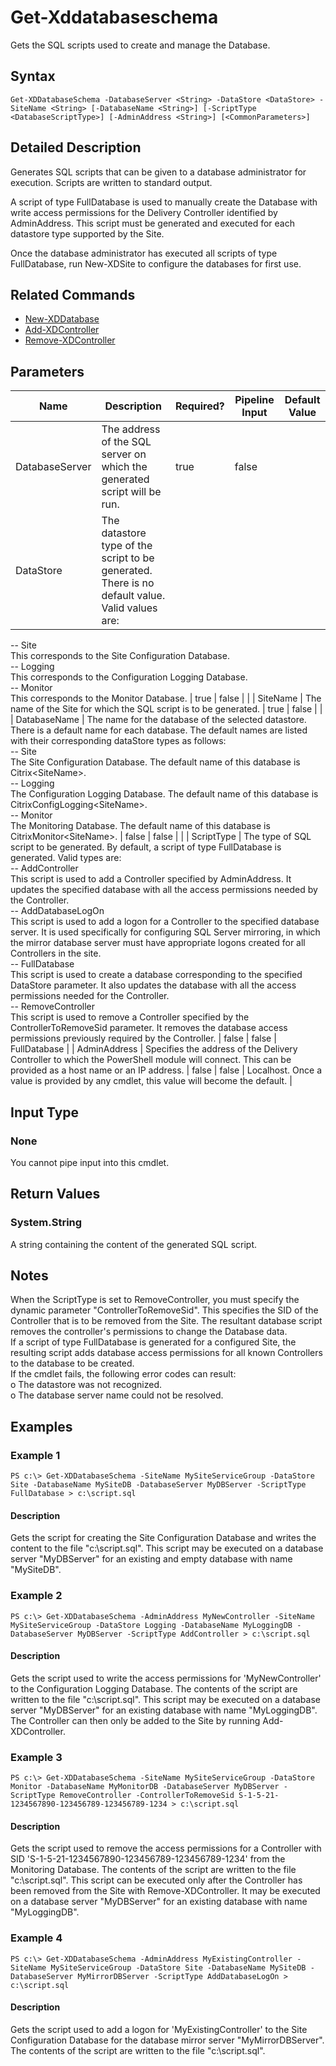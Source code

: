﻿
# Get-Xddatabaseschema
Gets the SQL scripts used to create and manage the Database.
## Syntax

```
Get-XDDatabaseSchema -DatabaseServer <String> -DataStore <DataStore> -SiteName <String> [-DatabaseName <String>] [-ScriptType <DatabaseScriptType>] [-AdminAddress <String>] [<CommonParameters>]
```

## Detailed Description
Generates SQL scripts that can be given to a database administrator for execution. Scripts are written to standard output.

A script of type FullDatabase is used to manually create the Database with write access permissions for the Delivery Controller identified by AdminAddress. This script must be generated and executed for each datastore type supported by the Site.

Once the database administrator has executed all scripts of type FullDatabase, run New-XDSite to configure the databases for first use.


## Related Commands

* [New-XDDatabase](../New-XDDatabase/)
* [Add-XDController](../Add-XDController/)
* [Remove-XDController](../Remove-XDController/)
## Parameters
| Name   | Description | Required? | Pipeline Input | Default Value |
| --- | --- | --- | --- | --- |
| DatabaseServer | The address of the SQL server on which the generated script will be run. | true | false |  |
| DataStore | The datastore type of the script to be generated. There is no default value. Valid values are:  
-- Site  
This corresponds to the Site Configuration Database.  
-- Logging  
This corresponds to the Configuration Logging Database.  
-- Monitor  
This corresponds to the Monitor Database. | true | false |  |
| SiteName | The name of the Site for which the SQL script is to be generated. | true | false |  |
| DatabaseName | The name for the database of the selected datastore. There is a default name for each database. The default names are listed with their corresponding dataStore types as follows:  
-- Site  
The Site Configuration Database. The default name of this database is Citrix&lt;SiteName&gt;.  
-- Logging  
The Configuration Logging Database. The default name of this database is CitrixConfigLogging&lt;SiteName&gt;.  
-- Monitor  
The Monitoring Database. The default name of this database is CitrixMonitor&lt;SiteName&gt;. | false | false |  |
| ScriptType | The type of SQL script to be generated. By default, a script of type FullDatabase is generated. Valid types are:  
-- AddController  
This script is used to add a Controller specified by AdminAddress. It updates the specified database with all the access permissions needed by the Controller.  
-- AddDatabaseLogOn  
This script is used to add a logon for a Controller to the specified database server. It is used specifically for configuring SQL Server mirroring, in which the mirror database server must have appropriate logons created for all Controllers in the site.  
-- FullDatabase  
This script is used to create a database corresponding to the specified DataStore parameter. It also updates the database with all the access permissions needed for the Controller.  
-- RemoveController  
This script is used to remove a Controller specified by the ControllerToRemoveSid parameter. It removes the database access permissions previously required by the Controller. | false | false | FullDatabase |
| AdminAddress | Specifies the address of the Delivery Controller to which the PowerShell module will connect. This can be provided as a host name or an IP address. | false | false | Localhost. Once a value is provided by any cmdlet, this value will become the default. |

## Input Type

### None
You cannot pipe input into this cmdlet.
## Return Values

### System.String
A string containing the content of the generated SQL script.
## Notes
When the ScriptType is set to RemoveController, you must specify the dynamic parameter "ControllerToRemoveSid". This specifies the SID of the Controller that is to be removed from the Site. The resultant database script removes the controller's permissions to change the Database data.  
    If a script of type FullDatabase is generated for a configured Site, the resulting script adds database access permissions for all known Controllers to the database to be created.  
    If the cmdlet fails, the following error codes can result:  
    o The datastore was not recognized.  
    o The database server name could not be resolved.
## Examples

### Example 1

```
PS c:\> Get-XDDatabaseSchema -SiteName MySiteServiceGroup -DataStore Site -DatabaseName MySiteDB -DatabaseServer MyDBServer -ScriptType FullDatabase > c:\script.sql
```

#### Description
Gets the script for creating the Site Configuration Database and writes the content to the file "c:\\script.sql". This script may be executed on a database server "MyDBServer" for an existing and empty database with name "MySiteDB".
### Example 2

```
PS c:\> Get-XDDatabaseSchema -AdminAddress MyNewController -SiteName MySiteServiceGroup -DataStore Logging -DatabaseName MyLoggingDB -DatabaseServer MyDBServer -ScriptType AddController > c:\script.sql
```

#### Description
Gets the script used to write the access permissions for 'MyNewController' to the Configuration Logging Database. The contents of the script are written to the file "c:\\script.sql". This script may be executed on a database server "MyDBServer" for an existing database with name "MyLoggingDB". The Controller can then only be added to the Site by running Add-XDController.
### Example 3

```
PS c:\> Get-XDDatabaseSchema -SiteName MySiteServiceGroup -DataStore Monitor -DatabaseName MyMonitorDB -DatabaseServer MyDBServer -ScriptType RemoveController -ControllerToRemoveSid S-1-5-21-1234567890-123456789-123456789-1234 > c:\script.sql
```

#### Description
Gets the script used to remove the access permissions for a Controller with SID 'S-1-5-21-1234567890-123456789-123456789-1234' from the Monitoring Database. The contents of the script are written to the file "c:\\script.sql". This script can be executed only after the Controller has been removed from the Site with Remove-XDController. It may be executed on a database server "MyDBServer" for an existing database with name "MyLoggingDB".
### Example 4

```
PS c:\> Get-XDDatabaseSchema -AdminAddress MyExistingController -SiteName MySiteServiceGroup -DataStore Site -DatabaseName MySiteDB -DatabaseServer MyMirrorDBServer -ScriptType AddDatabaseLogOn > c:\script.sql
```

#### Description
Gets the script used to add a logon for 'MyExistingController' to the Site Configuration Database for the database mirror server "MyMirrorDBServer". The contents of the script are written to the file "c:\\script.sql".
